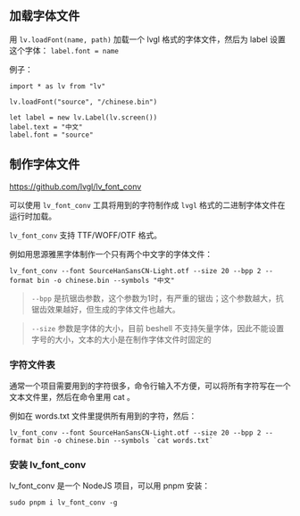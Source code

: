 ## 加载字体文件

用 `lv.loadFont(name, path)` 加载一个 lvgl 格式的字体文件，然后为 label 设置这个字体： `label.font = name`

例子：

```
import * as lv from "lv"

lv.loadFont("source", "/chinese.bin")

let label = new lv.Label(lv.screen())
label.text = "中文"
label.font = "source"
```

## 制作字体文件


https://github.com/lvgl/lv_font_conv

可以使用 `lv_font_conv` 工具将用到的字符制作成 `lvgl` 格式的二进制字体文件在运行时加载。

`lv_font_conv` 支持 TTF/WOFF/OTF 格式。

例如用思源雅黑字体制作一个只有两个中文字的字体文件：
```
lv_font_conv --font SourceHanSansCN-Light.otf --size 20 --bpp 2 --format bin -o chinese.bin --symbols "中文"
```

> `--bpp` 是抗锯齿参数，这个参数为1时，有严重的锯齿；这个参数越大，抗锯齿效果越好，但生成的字体文件也越大。

> `--size` 参数是字体的大小，目前 beshell 不支持矢量字体，因此不能设置字号的大小，文本的大小是在制作字体文件时固定的

### 字符文件表

通常一个项目需要用到的字符很多，命令行输入不方便，可以将所有字符写在一个文本文件里，然后在命令里用 cat 。

例如在 words.txt 文件里提供所有用到的字符，然后：
```
lv_font_conv --font SourceHanSansCN-Light.otf --size 20 --bpp 2 --format bin -o chinese.bin --symbols `cat words.txt`
```


### 安装 lv_font_conv

lv_font_conv 是一个 NodeJS 项目，可以用 pnpm 安装：

```
sudo pnpm i lv_font_conv -g
```
